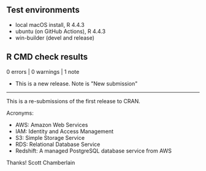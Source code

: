 ## Test environments

* local macOS install, R 4.4.3
* ubuntu (on GitHub Actions), R 4.4.3
* win-builder (devel and release)

## R CMD check results

0 errors | 0 warnings | 1 note

* This is a new release. Note is "New submission"

---

This is a re-submissions of the first release to CRAN.

Acronyms:
- AWS: Amazon Web Services
- IAM: Identity and Access Management
- S3: Simple Storage Service
- RDS: Relational Database Service
- Redshift: A managed PostgreSQL database service from AWS

Thanks!
Scott Chamberlain
